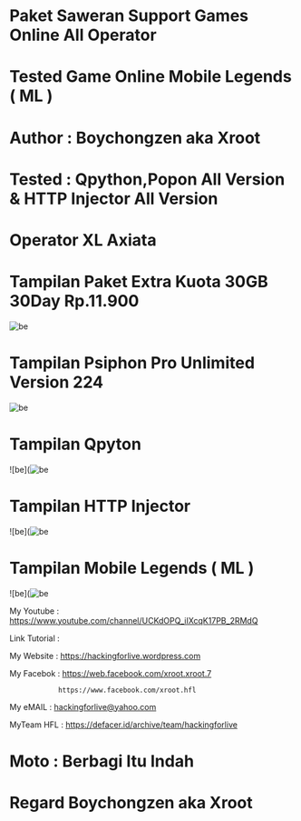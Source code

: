 # Paket Saweran Support Games Online All Operator 

# Tested Game Online Mobile Legends ( ML )

# Author : Boychongzen aka Xroot

# Tested : Qpython,Popon All Version & HTTP Injector All Version

# Operator XL Axiata

# Tampilan Paket Extra Kuota 30GB 30Day Rp.11.900
![be](https://raw.githubusercontent.com/boychongzen18/Saweran-SupportGameOnline/master/kipli.jpg)

# Tampilan Psiphon Pro Unlimited Version 224
![be](https://raw.githubusercontent.com/boychongzen18/Saweran-SupportGameOnline/master/popon.jpg)

# Tampilan Qpyton 

![be](![be](https://raw.githubusercontent.com/boychongzen18/Saweran-SupportGameOnline/master/uler.jpg)
# Tampilan HTTP Injector

![be](![be](https://raw.githubusercontent.com/boychongzen18/Saweran-SupportGameOnline/master/http.jpg)

# Tampilan Mobile Legends ( ML )
![be](![be](https://raw.githubusercontent.com/boychongzen18/Saweran-SupportGameOnline/master/ml.jpg)

My Youtube    : https://www.youtube.com/channel/UCKdOPQ_iIXcqK17PB_2RMdQ

Link Tutorial : 


My Website    : https://hackingforlive.wordpress.com

My Facebok    : https://web.facebook.com/xroot.xroot.7

                https://www.facebook.com/xroot.hfl

My eMAIL      : hackingforlive@yahoo.com

MyTeam HFL    : https://defacer.id/archive/team/hackingforlive

# Moto : Berbagi Itu Indah

# Regard Boychongzen aka Xroot
